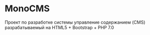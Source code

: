 # MonoCMS

Проект по разработке системы управление содержанием (CMS) разрабатываемый на HTML5 + Bootstrap + PHP 7.0